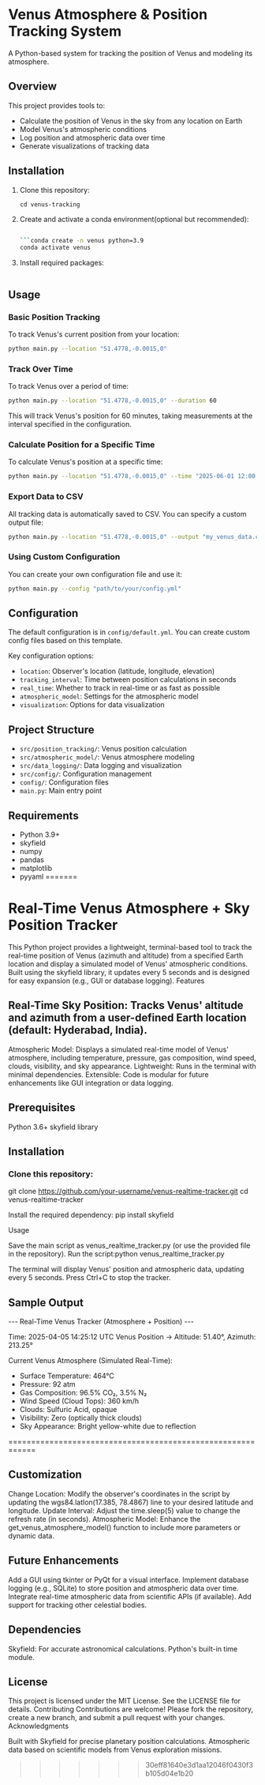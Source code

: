 # Venus Atmosphere & Position Tracking System

A Python-based system for tracking the position of Venus and modeling its atmosphere.

## Overview

This project provides tools to:

- Calculate the position of Venus in the sky from any location on Earth
- Model Venus's atmospheric conditions
- Log position and atmospheric data over time
- Generate visualizations of tracking data

## Installation

1. Clone this repository:

   ```git clone https://github.com/PranavTamada/Venus-Tracking.git
   cd venus-tracking
   ```

2. Create and activate a conda environment(optional but recommended):

   ```bash

   ```conda create -n venus python=3.9
   conda activate venus
   ```

3. Install required packages:

   ```pip install -r requirements.txt
   ```

## Usage

### Basic Position Tracking

To track Venus's current position from your location:

```bash
python main.py --location "51.4778,-0.0015,0"
```

### Track Over Time

To track Venus over a period of time:

```bash
python main.py --location "51.4778,-0.0015,0" --duration 60
```

This will track Venus's position for 60 minutes, taking measurements at the interval specified in the configuration.

### Calculate Position for a Specific Time

To calculate Venus's position at a specific time:

```bash
python main.py --location "51.4778,-0.0015,0" --time "2025-06-01 12:00:00"
```

### Export Data to CSV

All tracking data is automatically saved to CSV. You can specify a custom output file:

```bash
python main.py --location "51.4778,-0.0015,0" --output "my_venus_data.csv"
```

### Using Custom Configuration

You can create your own configuration file and use it:

```bash
python main.py --config "path/to/your/config.yml"
```

## Configuration

The default configuration is in `config/default.yml`. You can create custom config files based on this template.

Key configuration options:

- `location`: Observer's location (latitude, longitude, elevation)
- `tracking_interval`: Time between position calculations in seconds
- `real_time`: Whether to track in real-time or as fast as possible
- `atmospheric_model`: Settings for the atmospheric model
- `visualization`: Options for data visualization

## Project Structure

- `src/position_tracking/`: Venus position calculation
- `src/atmospheric_model/`: Venus atmosphere modeling
- `src/data_logging/`: Data logging and visualization
- `src/config/`: Configuration management
- `config/`: Configuration files
- `main.py`: Main entry point

## Requirements

- Python 3.9+
- skyfield
- numpy
- pandas
- matplotlib
- pyyaml
=======
# Real-Time Venus Atmosphere + Sky Position Tracker
This Python project provides a lightweight, terminal-based tool to track the real-time position of Venus (azimuth and altitude) from a specified Earth location and display a simulated model of Venus' atmospheric conditions. Built using the skyfield library, it updates every 5 seconds and is designed for easy expansion (e.g., GUI or database logging).
Features

## Real-Time Sky Position: Tracks Venus' altitude and azimuth from a user-defined Earth location (default: Hyderabad, India).
Atmospheric Model: Displays a simulated real-time model of Venus' atmosphere, including temperature, pressure, gas composition, wind speed, clouds, visibility, and sky appearance.
Lightweight: Runs in the terminal with minimal dependencies.
Extensible: Code is modular for future enhancements like GUI integration or data logging.

## Prerequisites

Python 3.6+
skyfield library

## Installation

### Clone this repository:
git clone https://github.com/your-username/venus-realtime-tracker.git
cd venus-realtime-tracker

Install the required dependency:
pip install skyfield



Usage

Save the main script as venus_realtime_tracker.py (or use the provided file in the repository).
Run the script:python venus_realtime_tracker.py


The terminal will display Venus' position and atmospheric data, updating every 5 seconds.
Press Ctrl+C to stop the tracker.

## Sample Output
--- Real-Time Venus Tracker (Atmosphere + Position) ---

Time: 2025-04-05 14:25:12 UTC
Venus Position → Altitude: 51.40°, Azimuth: 213.25°

Current Venus Atmosphere (Simulated Real-Time):
 - Surface Temperature: 464°C
 - Pressure: 92 atm
 - Gas Composition: 96.5% CO₂, 3.5% N₂
 - Wind Speed (Cloud Tops): 360 km/h
 - Clouds: Sulfuric Acid, opaque
 - Visibility: Zero (optically thick clouds)
 - Sky Appearance: Bright yellow-white due to reflection

============================================================

## Customization

Change Location: Modify the observer's coordinates in the script by updating the wgs84.latlon(17.385, 78.4867) line to your desired latitude and longitude.
Update Interval: Adjust the time.sleep(5) value to change the refresh rate (in seconds).
Atmospheric Model: Enhance the get_venus_atmosphere_model() function to include more parameters or dynamic data.

## Future Enhancements

Add a GUI using tkinter or PyQt for a visual interface.
Implement database logging (e.g., SQLite) to store position and atmospheric data over time.
Integrate real-time atmospheric data from scientific APIs (if available).
Add support for tracking other celestial bodies.

## Dependencies

Skyfield: For accurate astronomical calculations.
Python's built-in time module.

## License
This project is licensed under the MIT License. See the LICENSE file for details.
Contributing
Contributions are welcome! Please fork the repository, create a new branch, and submit a pull request with your changes.
Acknowledgments

Built with Skyfield for precise planetary position calculations.
Atmospheric data based on scientific models from Venus exploration missions.


>>>>>>> 30eff81640e3d1aa12046f0430f3b105d04e1b20
